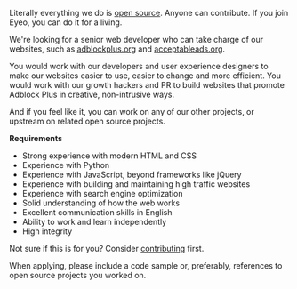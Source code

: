 <? include jobs/header ?>

Literally everything we do is [open source](https://hg.adblockplus.org). Anyone can contribute. If you join Eyeo, you can do it for a living.

We're looking for a senior web developer who can take charge of our websites, such as [adblockplus.org](https://adblockplus.org) and [acceptableads.org](https://acceptableads.org).

You would work with our developers and user experience designers to make our websites easier to use, easier to change and more efficient. You would work with our growth hackers and PR to build websites that promote Adblock Plus in creative, non-intrusive ways.

And if you feel like it, you can work on any of our other projects, or upstream on related open source projects.

**Requirements**

- Strong experience with modern HTML and CSS
- Experience with Python
- Experience with JavaScript, beyond frameworks like jQuery
- Experience with building and maintaining high traffic websites
- Experience with search engine optimization
- Solid understanding of how the web works
- Excellent communication skills in English
- Ability to work and learn independently
- High integrity

Not sure if this is for you? Consider [contributing](https://adblockplus.org/en/contribute-code) first.

When applying, please include a code sample or, preferably, references to open source projects you worked on.

<? include jobs/footer ?>

